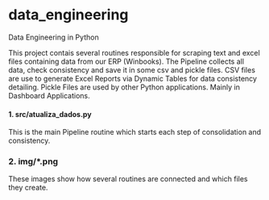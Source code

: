 # data_engineering
Data Engineering in Python

This project contais several routines responsible for scraping text and excel files containing data from our ERP (Winbooks).
The Pipeline collects all data, check consistency and save it in some csv and pickle files. CSV files are use to generate Excel Reports via Dynamic Tables for data consistency detailing. Pickle Files are used by other Python applications. Mainly in Dashboard Applications.


#### 1. src/atualiza_dados.py

This is the main Pipeline routine which starts each step of consolidation and consistency.

### 2. img/*.png

These images show how several routines are connected and which files they create.
